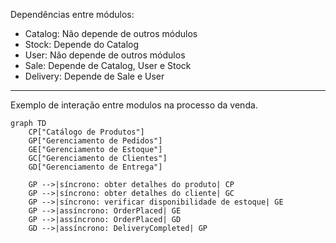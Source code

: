 Dependências entre módulos:

- Catalog: Não depende de outros módulos
- Stock: Depende do Catalog
- User: Não depende de outros módulos
- Sale: Depende de Catalog, User e Stock
- Delivery: Depende de Sale e User

---

Exemplo de interação entre modulos na processo da venda.

```mermaid
graph TD
    CP["Catálogo de Produtos"]
    GP["Gerenciamento de Pedidos"]
    GE["Gerenciamento de Estoque"]
    GC["Gerenciamento de Clientes"]
    GD["Gerenciamento de Entrega"]

    GP -->|síncrono: obter detalhes do produto| CP
    GP -->|síncrono: obter detalhes do cliente| GC
    GP -->|síncrono: verificar disponibilidade de estoque| GE
    GP -->|assíncrono: OrderPlaced| GE
    GP -->|assíncrono: OrderPlaced| GD
    GD -->|assíncrono: DeliveryCompleted| GP
```